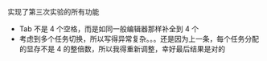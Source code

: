 实现了第三次实验的所有功能

- Tab 不是 4 个空格，而是如同一般编辑器那样补全到 4 个
- 考虑到多个任务切换，所以写得异常复杂。。。还是因为上一条，每个任务分配的显存不是 4 的整倍数，所以我得重新调整，幸好最后结果是对的
